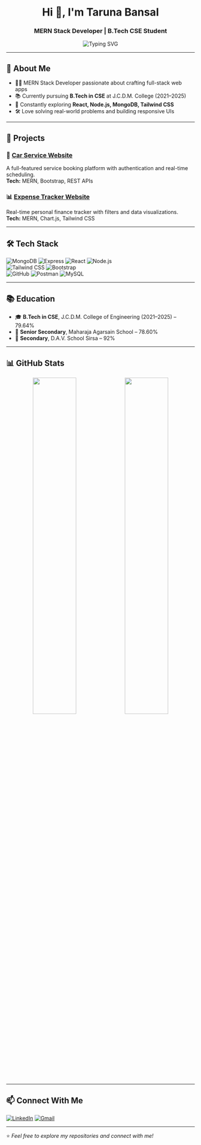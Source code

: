 <h1 align="center">Hi 👋, I'm Taruna Bansal</h1>
<h3 align="center">MERN Stack Developer | B.Tech CSE Student</h3>

<p align="center">
  <img src="https://readme-typing-svg.demolab.com?font=Fira+Code&duration=2000&pause=1000&center=true&width=435&lines=Full+Stack+Web+Developer;MERN+Stack+Enthusiast;Always+learning+new+things+🚀" alt="Typing SVG" />
</p>

---

## 🚀 About Me
- 👩‍💻 MERN Stack Developer passionate about crafting full-stack web apps  
- 📚 Currently pursuing **B.Tech in CSE** at J.C.D.M. College (2021–2025)  
- 🌱 Constantly exploring **React, Node.js, MongoDB, Tailwind CSS**  
- 🛠️ Love solving real-world problems and building responsive UIs  

---

## 💼 Projects

### 🔧 [Car Service Website](https://softechhhcarservice.netlify.app/)
A full-featured service booking platform with authentication and real-time scheduling.  
**Tech:** MERN, Bootstrap, REST APIs

### 📊 [Expense Tracker Website](https://softechexpenseease.netlify.app/)
Real-time personal finance tracker with filters and data visualizations.  
**Tech:** MERN, Chart.js, Tailwind CSS

---

## 🛠️ Tech Stack

![MongoDB](https://img.shields.io/badge/MongoDB-4EA94B?style=for-the-badge&logo=mongodb&logoColor=white)
![Express](https://img.shields.io/badge/Express.js-000000?style=for-the-badge&logo=express&logoColor=white)
![React](https://img.shields.io/badge/React-20232A?style=for-the-badge&logo=react&logoColor=61DAFB)
![Node.js](https://img.shields.io/badge/Node.js-339933?style=for-the-badge&logo=nodedotjs&logoColor=white)  
![Tailwind CSS](https://img.shields.io/badge/TailwindCSS-38B2AC?style=for-the-badge&logo=tailwind-css&logoColor=white)
![Bootstrap](https://img.shields.io/badge/Bootstrap-7952B3?style=for-the-badge&logo=bootstrap&logoColor=white)  
![GitHub](https://img.shields.io/badge/GitHub-181717?style=for-the-badge&logo=github&logoColor=white)
![Postman](https://img.shields.io/badge/Postman-FF6C37?style=for-the-badge&logo=postman&logoColor=white)
![MySQL](https://img.shields.io/badge/MySQL-00758F?style=for-the-badge&logo=mysql&logoColor=white)

---

## 📚 Education

- 🎓 **B.Tech in CSE**, J.C.D.M. College of Engineering (2021–2025) – 79.64%
- 🏫 **Senior Secondary**, Maharaja Agarsain School – 78.60%
- 🏫 **Secondary**, D.A.V. School Sirsa – 92%

---

## 📊 GitHub Stats

<p align="center">
  <img src="https://github-readme-stats.vercel.app/api?username=taruna-bansal&show_icons=true&theme=tokyonight" width="48%" />
  <img src="https://github-readme-streak-stats.herokuapp.com?user=taruna-bansal&theme=tokyonight" width="48%" />
</p>

---

## 📫 Connect With Me

[![LinkedIn](https://img.shields.io/badge/Taruna_Bansal-0077B5?style=for-the-badge&logo=linkedin&logoColor=white)](https://www.linkedin.com/in/taruna-bansal-883403353/)
[![Gmail](https://img.shields.io/badge/tarunabansal7373@gmail.com-D14836?style=for-the-badge&logo=gmail&logoColor=white)](mailto:tarunabansal7373@gmail.com)

---

⭐ *Feel free to explore my repositories and connect with me!*

